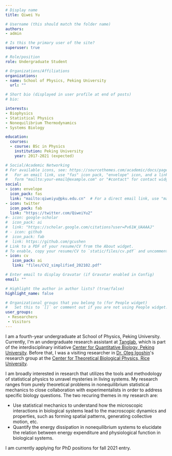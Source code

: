```yaml
---
# Display name
title: Qiwei Yu

# Username (this should match the folder name)
authors:
- admin

# Is this the primary user of the site?
superuser: true

# Role/position
role: Undergraduate Student

# Organizations/Affiliations
organizations:
- name: School of Physics, Peking University
  url: ""

# Short bio (displayed in user profile at end of posts)
# bio: 

interests:
- Biophysics
- Statistical Physics
- Nonequilibrium Thermodynamics
- Systems Biology

education:
  courses:
  - course: BSc in Physics
    institution: Peking University
    year: 2017-2021 (expected)

# Social/Academic Networking
# For available icons, see: https://sourcethemes.com/academic/docs/page-builder/#icons
#   For an email link, use "fas" icon pack, "envelope" icon, and a link in the
#   form "mailto:your-email@example.com" or "#contact" for contact widget.
social:
- icon: envelope
  icon_pack: fas
  link: "mailto:qiweiyu@pku.edu.cn"  # For a direct email link, use "mailto:test@example.org".
- icon: twitter
  icon_pack: fab
  link: "https://twitter.com/QiweiYu2"
#- icon: google-scholar
#  icon_pack: ai
#  link: "https://scholar.google.com/citations?user=Pv61W_UAAAAJ"
# - icon: github
#  icon_pack: fab
#  link: https://github.com/gcushen
# Link to a PDF of your resume/CV from the About widget.
# To enable, copy your resume/CV to `static/files/cv.pdf` and uncomment the lines below.
- icon: cv
   icon_pack: ai
   link: "files/CV2_simplified_202102.pdf"

# Enter email to display Gravatar (if Gravatar enabled in Config)
email: ""

# Highlight the author in author lists? (true/false)
highlight_name: false

# Organizational groups that you belong to (for People widget)
#   Set this to `[]` or comment out if you are not using People widget.
user_groups:
 - Researchers
 - Visitors
---
```


I am a fourth-year undergraduate at School of Physics, Peking University. Currently, I'm an undergraduate research assistant at [Tanglab](http://cqb.pku.edu.cn/tanglab/), which is part of the interdisciplinary initiative [Center for Quantitative Biology, Peking University](http://cqb.pku.edu.cn/index.php?lang=en). Before that, I was a visiting researcher in [Dr. Oleg Igoshin](https://igoshin.rice.edu/)'s research group at the [Center for Theoretical Biological Physics, Rice University](https://ctbp.rice.edu/).

I am broadly interested in research that utilizes the tools and methodology of statistical physics to unravel mysteries in living systems. My research ranges from purely theoretical problems in nonequilibrium statistical mechanics to close collaboration with experimentalists in order to address specific biology questions. The two recuring themes in my research are:

+ Use statistical mechanics to understand how the microscopic interactions in biological systems lead to the macroscopic dynamics and properties, such as forming spatial patterns, generating collective motion, etc.
+ Quantify the energy dissipation in nonequilibrium systems to elucidate the relation between energy expenditure and physiological function in biological systems.

I am currently applying for PhD positions for fall 2021 entry.
